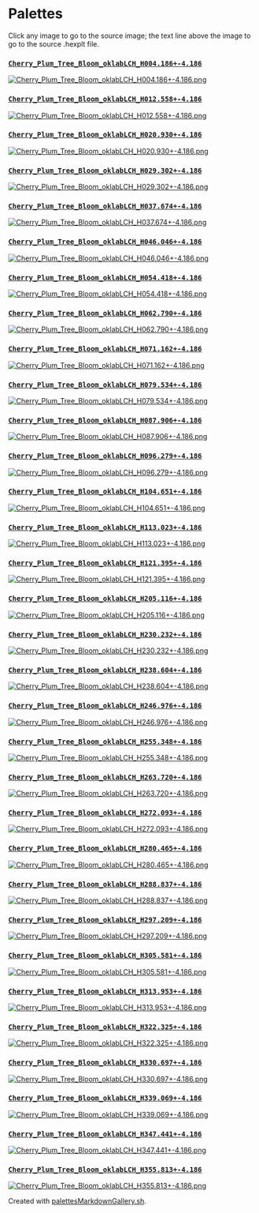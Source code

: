# Palettes

Click any image to go to the source image; the text line above the image to go to the source .hexplt file.

### [`Cherry_Plum_Tree_Bloom_oklabLCH_H004.186+-4.186`](Cherry_Plum_Tree_Bloom_oklabLCH_H004.186+-4.186.hexplt)

[ ![Cherry_Plum_Tree_Bloom_oklabLCH_H004.186+-4.186.png](Cherry_Plum_Tree_Bloom_oklabLCH_H004.186+-4.186.png) ](Cherry_Plum_Tree_Bloom_oklabLCH_H004.186+-4.186.png)

### [`Cherry_Plum_Tree_Bloom_oklabLCH_H012.558+-4.186`](Cherry_Plum_Tree_Bloom_oklabLCH_H012.558+-4.186.hexplt)

[ ![Cherry_Plum_Tree_Bloom_oklabLCH_H012.558+-4.186.png](Cherry_Plum_Tree_Bloom_oklabLCH_H012.558+-4.186.png) ](Cherry_Plum_Tree_Bloom_oklabLCH_H012.558+-4.186.png)

### [`Cherry_Plum_Tree_Bloom_oklabLCH_H020.930+-4.186`](Cherry_Plum_Tree_Bloom_oklabLCH_H020.930+-4.186.hexplt)

[ ![Cherry_Plum_Tree_Bloom_oklabLCH_H020.930+-4.186.png](Cherry_Plum_Tree_Bloom_oklabLCH_H020.930+-4.186.png) ](Cherry_Plum_Tree_Bloom_oklabLCH_H020.930+-4.186.png)

### [`Cherry_Plum_Tree_Bloom_oklabLCH_H029.302+-4.186`](Cherry_Plum_Tree_Bloom_oklabLCH_H029.302+-4.186.hexplt)

[ ![Cherry_Plum_Tree_Bloom_oklabLCH_H029.302+-4.186.png](Cherry_Plum_Tree_Bloom_oklabLCH_H029.302+-4.186.png) ](Cherry_Plum_Tree_Bloom_oklabLCH_H029.302+-4.186.png)

### [`Cherry_Plum_Tree_Bloom_oklabLCH_H037.674+-4.186`](Cherry_Plum_Tree_Bloom_oklabLCH_H037.674+-4.186.hexplt)

[ ![Cherry_Plum_Tree_Bloom_oklabLCH_H037.674+-4.186.png](Cherry_Plum_Tree_Bloom_oklabLCH_H037.674+-4.186.png) ](Cherry_Plum_Tree_Bloom_oklabLCH_H037.674+-4.186.png)

### [`Cherry_Plum_Tree_Bloom_oklabLCH_H046.046+-4.186`](Cherry_Plum_Tree_Bloom_oklabLCH_H046.046+-4.186.hexplt)

[ ![Cherry_Plum_Tree_Bloom_oklabLCH_H046.046+-4.186.png](Cherry_Plum_Tree_Bloom_oklabLCH_H046.046+-4.186.png) ](Cherry_Plum_Tree_Bloom_oklabLCH_H046.046+-4.186.png)

### [`Cherry_Plum_Tree_Bloom_oklabLCH_H054.418+-4.186`](Cherry_Plum_Tree_Bloom_oklabLCH_H054.418+-4.186.hexplt)

[ ![Cherry_Plum_Tree_Bloom_oklabLCH_H054.418+-4.186.png](Cherry_Plum_Tree_Bloom_oklabLCH_H054.418+-4.186.png) ](Cherry_Plum_Tree_Bloom_oklabLCH_H054.418+-4.186.png)

### [`Cherry_Plum_Tree_Bloom_oklabLCH_H062.790+-4.186`](Cherry_Plum_Tree_Bloom_oklabLCH_H062.790+-4.186.hexplt)

[ ![Cherry_Plum_Tree_Bloom_oklabLCH_H062.790+-4.186.png](Cherry_Plum_Tree_Bloom_oklabLCH_H062.790+-4.186.png) ](Cherry_Plum_Tree_Bloom_oklabLCH_H062.790+-4.186.png)

### [`Cherry_Plum_Tree_Bloom_oklabLCH_H071.162+-4.186`](Cherry_Plum_Tree_Bloom_oklabLCH_H071.162+-4.186.hexplt)

[ ![Cherry_Plum_Tree_Bloom_oklabLCH_H071.162+-4.186.png](Cherry_Plum_Tree_Bloom_oklabLCH_H071.162+-4.186.png) ](Cherry_Plum_Tree_Bloom_oklabLCH_H071.162+-4.186.png)

### [`Cherry_Plum_Tree_Bloom_oklabLCH_H079.534+-4.186`](Cherry_Plum_Tree_Bloom_oklabLCH_H079.534+-4.186.hexplt)

[ ![Cherry_Plum_Tree_Bloom_oklabLCH_H079.534+-4.186.png](Cherry_Plum_Tree_Bloom_oklabLCH_H079.534+-4.186.png) ](Cherry_Plum_Tree_Bloom_oklabLCH_H079.534+-4.186.png)

### [`Cherry_Plum_Tree_Bloom_oklabLCH_H087.906+-4.186`](Cherry_Plum_Tree_Bloom_oklabLCH_H087.906+-4.186.hexplt)

[ ![Cherry_Plum_Tree_Bloom_oklabLCH_H087.906+-4.186.png](Cherry_Plum_Tree_Bloom_oklabLCH_H087.906+-4.186.png) ](Cherry_Plum_Tree_Bloom_oklabLCH_H087.906+-4.186.png)

### [`Cherry_Plum_Tree_Bloom_oklabLCH_H096.279+-4.186`](Cherry_Plum_Tree_Bloom_oklabLCH_H096.279+-4.186.hexplt)

[ ![Cherry_Plum_Tree_Bloom_oklabLCH_H096.279+-4.186.png](Cherry_Plum_Tree_Bloom_oklabLCH_H096.279+-4.186.png) ](Cherry_Plum_Tree_Bloom_oklabLCH_H096.279+-4.186.png)

### [`Cherry_Plum_Tree_Bloom_oklabLCH_H104.651+-4.186`](Cherry_Plum_Tree_Bloom_oklabLCH_H104.651+-4.186.hexplt)

[ ![Cherry_Plum_Tree_Bloom_oklabLCH_H104.651+-4.186.png](Cherry_Plum_Tree_Bloom_oklabLCH_H104.651+-4.186.png) ](Cherry_Plum_Tree_Bloom_oklabLCH_H104.651+-4.186.png)

### [`Cherry_Plum_Tree_Bloom_oklabLCH_H113.023+-4.186`](Cherry_Plum_Tree_Bloom_oklabLCH_H113.023+-4.186.hexplt)

[ ![Cherry_Plum_Tree_Bloom_oklabLCH_H113.023+-4.186.png](Cherry_Plum_Tree_Bloom_oklabLCH_H113.023+-4.186.png) ](Cherry_Plum_Tree_Bloom_oklabLCH_H113.023+-4.186.png)

### [`Cherry_Plum_Tree_Bloom_oklabLCH_H121.395+-4.186`](Cherry_Plum_Tree_Bloom_oklabLCH_H121.395+-4.186.hexplt)

[ ![Cherry_Plum_Tree_Bloom_oklabLCH_H121.395+-4.186.png](Cherry_Plum_Tree_Bloom_oklabLCH_H121.395+-4.186.png) ](Cherry_Plum_Tree_Bloom_oklabLCH_H121.395+-4.186.png)

### [`Cherry_Plum_Tree_Bloom_oklabLCH_H205.116+-4.186`](Cherry_Plum_Tree_Bloom_oklabLCH_H205.116+-4.186.hexplt)

[ ![Cherry_Plum_Tree_Bloom_oklabLCH_H205.116+-4.186.png](Cherry_Plum_Tree_Bloom_oklabLCH_H205.116+-4.186.png) ](Cherry_Plum_Tree_Bloom_oklabLCH_H205.116+-4.186.png)

### [`Cherry_Plum_Tree_Bloom_oklabLCH_H230.232+-4.186`](Cherry_Plum_Tree_Bloom_oklabLCH_H230.232+-4.186.hexplt)

[ ![Cherry_Plum_Tree_Bloom_oklabLCH_H230.232+-4.186.png](Cherry_Plum_Tree_Bloom_oklabLCH_H230.232+-4.186.png) ](Cherry_Plum_Tree_Bloom_oklabLCH_H230.232+-4.186.png)

### [`Cherry_Plum_Tree_Bloom_oklabLCH_H238.604+-4.186`](Cherry_Plum_Tree_Bloom_oklabLCH_H238.604+-4.186.hexplt)

[ ![Cherry_Plum_Tree_Bloom_oklabLCH_H238.604+-4.186.png](Cherry_Plum_Tree_Bloom_oklabLCH_H238.604+-4.186.png) ](Cherry_Plum_Tree_Bloom_oklabLCH_H238.604+-4.186.png)

### [`Cherry_Plum_Tree_Bloom_oklabLCH_H246.976+-4.186`](Cherry_Plum_Tree_Bloom_oklabLCH_H246.976+-4.186.hexplt)

[ ![Cherry_Plum_Tree_Bloom_oklabLCH_H246.976+-4.186.png](Cherry_Plum_Tree_Bloom_oklabLCH_H246.976+-4.186.png) ](Cherry_Plum_Tree_Bloom_oklabLCH_H246.976+-4.186.png)

### [`Cherry_Plum_Tree_Bloom_oklabLCH_H255.348+-4.186`](Cherry_Plum_Tree_Bloom_oklabLCH_H255.348+-4.186.hexplt)

[ ![Cherry_Plum_Tree_Bloom_oklabLCH_H255.348+-4.186.png](Cherry_Plum_Tree_Bloom_oklabLCH_H255.348+-4.186.png) ](Cherry_Plum_Tree_Bloom_oklabLCH_H255.348+-4.186.png)

### [`Cherry_Plum_Tree_Bloom_oklabLCH_H263.720+-4.186`](Cherry_Plum_Tree_Bloom_oklabLCH_H263.720+-4.186.hexplt)

[ ![Cherry_Plum_Tree_Bloom_oklabLCH_H263.720+-4.186.png](Cherry_Plum_Tree_Bloom_oklabLCH_H263.720+-4.186.png) ](Cherry_Plum_Tree_Bloom_oklabLCH_H263.720+-4.186.png)

### [`Cherry_Plum_Tree_Bloom_oklabLCH_H272.093+-4.186`](Cherry_Plum_Tree_Bloom_oklabLCH_H272.093+-4.186.hexplt)

[ ![Cherry_Plum_Tree_Bloom_oklabLCH_H272.093+-4.186.png](Cherry_Plum_Tree_Bloom_oklabLCH_H272.093+-4.186.png) ](Cherry_Plum_Tree_Bloom_oklabLCH_H272.093+-4.186.png)

### [`Cherry_Plum_Tree_Bloom_oklabLCH_H280.465+-4.186`](Cherry_Plum_Tree_Bloom_oklabLCH_H280.465+-4.186.hexplt)

[ ![Cherry_Plum_Tree_Bloom_oklabLCH_H280.465+-4.186.png](Cherry_Plum_Tree_Bloom_oklabLCH_H280.465+-4.186.png) ](Cherry_Plum_Tree_Bloom_oklabLCH_H280.465+-4.186.png)

### [`Cherry_Plum_Tree_Bloom_oklabLCH_H288.837+-4.186`](Cherry_Plum_Tree_Bloom_oklabLCH_H288.837+-4.186.hexplt)

[ ![Cherry_Plum_Tree_Bloom_oklabLCH_H288.837+-4.186.png](Cherry_Plum_Tree_Bloom_oklabLCH_H288.837+-4.186.png) ](Cherry_Plum_Tree_Bloom_oklabLCH_H288.837+-4.186.png)

### [`Cherry_Plum_Tree_Bloom_oklabLCH_H297.209+-4.186`](Cherry_Plum_Tree_Bloom_oklabLCH_H297.209+-4.186.hexplt)

[ ![Cherry_Plum_Tree_Bloom_oklabLCH_H297.209+-4.186.png](Cherry_Plum_Tree_Bloom_oklabLCH_H297.209+-4.186.png) ](Cherry_Plum_Tree_Bloom_oklabLCH_H297.209+-4.186.png)

### [`Cherry_Plum_Tree_Bloom_oklabLCH_H305.581+-4.186`](Cherry_Plum_Tree_Bloom_oklabLCH_H305.581+-4.186.hexplt)

[ ![Cherry_Plum_Tree_Bloom_oklabLCH_H305.581+-4.186.png](Cherry_Plum_Tree_Bloom_oklabLCH_H305.581+-4.186.png) ](Cherry_Plum_Tree_Bloom_oklabLCH_H305.581+-4.186.png)

### [`Cherry_Plum_Tree_Bloom_oklabLCH_H313.953+-4.186`](Cherry_Plum_Tree_Bloom_oklabLCH_H313.953+-4.186.hexplt)

[ ![Cherry_Plum_Tree_Bloom_oklabLCH_H313.953+-4.186.png](Cherry_Plum_Tree_Bloom_oklabLCH_H313.953+-4.186.png) ](Cherry_Plum_Tree_Bloom_oklabLCH_H313.953+-4.186.png)

### [`Cherry_Plum_Tree_Bloom_oklabLCH_H322.325+-4.186`](Cherry_Plum_Tree_Bloom_oklabLCH_H322.325+-4.186.hexplt)

[ ![Cherry_Plum_Tree_Bloom_oklabLCH_H322.325+-4.186.png](Cherry_Plum_Tree_Bloom_oklabLCH_H322.325+-4.186.png) ](Cherry_Plum_Tree_Bloom_oklabLCH_H322.325+-4.186.png)

### [`Cherry_Plum_Tree_Bloom_oklabLCH_H330.697+-4.186`](Cherry_Plum_Tree_Bloom_oklabLCH_H330.697+-4.186.hexplt)

[ ![Cherry_Plum_Tree_Bloom_oklabLCH_H330.697+-4.186.png](Cherry_Plum_Tree_Bloom_oklabLCH_H330.697+-4.186.png) ](Cherry_Plum_Tree_Bloom_oklabLCH_H330.697+-4.186.png)

### [`Cherry_Plum_Tree_Bloom_oklabLCH_H339.069+-4.186`](Cherry_Plum_Tree_Bloom_oklabLCH_H339.069+-4.186.hexplt)

[ ![Cherry_Plum_Tree_Bloom_oklabLCH_H339.069+-4.186.png](Cherry_Plum_Tree_Bloom_oklabLCH_H339.069+-4.186.png) ](Cherry_Plum_Tree_Bloom_oklabLCH_H339.069+-4.186.png)

### [`Cherry_Plum_Tree_Bloom_oklabLCH_H347.441+-4.186`](Cherry_Plum_Tree_Bloom_oklabLCH_H347.441+-4.186.hexplt)

[ ![Cherry_Plum_Tree_Bloom_oklabLCH_H347.441+-4.186.png](Cherry_Plum_Tree_Bloom_oklabLCH_H347.441+-4.186.png) ](Cherry_Plum_Tree_Bloom_oklabLCH_H347.441+-4.186.png)

### [`Cherry_Plum_Tree_Bloom_oklabLCH_H355.813+-4.186`](Cherry_Plum_Tree_Bloom_oklabLCH_H355.813+-4.186.hexplt)

[ ![Cherry_Plum_Tree_Bloom_oklabLCH_H355.813+-4.186.png](Cherry_Plum_Tree_Bloom_oklabLCH_H355.813+-4.186.png) ](Cherry_Plum_Tree_Bloom_oklabLCH_H355.813+-4.186.png)

Created with [palettesMarkdownGallery.sh](https://github.com/earthbound19/_ebDev/blob/master/scripts/imgAndVideo/palettesMarkdownGallery.sh).